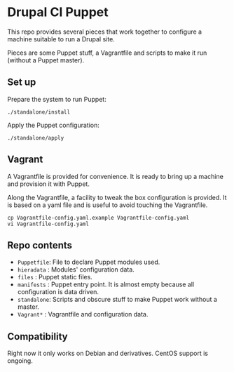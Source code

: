 # Drupal CI Puppet

This repo provides several pieces that work together to configure a machine
suitable to run a Drupal site.

Pieces are some Puppet stuff, a Vagrantfile and scripts to make it run (without
a Puppet master).

## Set up

Prepare the system to run Puppet:

```
./standalone/install
```

Apply the Puppet configuration:

```
./standalone/apply
```

## Vagrant

A Vagrantfile is provided for convenience. It is ready to bring up a machine and
provision it with Puppet.

Along the Vagrantfile, a facility to tweak the box configuration is provided.
It is based on a yaml file and is useful to avoid touching the Vagrantfile.

```
cp Vagrantfile-config.yaml.example Vagrantfile-config.yaml
vi Vagrantfile-config.yaml
```

## Repo contents

- `Puppetfile`: File to declare Puppet modules used.
- `hieradata` : Modules' configuration data.
- `files`     : Puppet static files.
- `manifests` : Puppet entry point. It is almost empty because all configuration is data driven.
- `standalone`: Scripts and obscure stuff to make Puppet work without a master.
- `Vagrant*`  : Vagrantfile and configuration data.

## Compatibility

Right now it only works on Debian and derivatives. CentOS support is ongoing.

